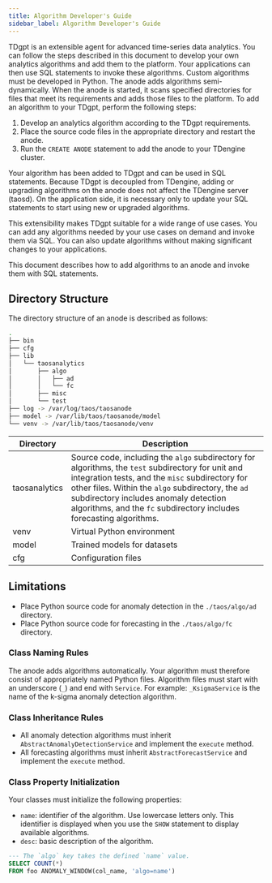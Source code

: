 ```yaml
---
title: Algorithm Developer's Guide
sidebar_label: Algorithm Developer's Guide
---
```

TDgpt is an extensible agent for advanced time-series data analytics. You can follow the steps described in this document to develop your own analytics algorithms and add them to the platform. Your applications can then use SQL statements to invoke these algorithms. Custom algorithms must be developed in Python.
The anode adds algorithms semi-dynamically. When the anode is started, it scans specified directories for files that meet its requirements and adds those files to the platform. To add an algorithm to your TDgpt, perform the following steps:
1. Develop an analytics algorithm according to the TDgpt requirements.
2. Place the source code files in the appropriate directory and restart the anode.
3. Run the `CREATE ANODE` statement to add the anode to your TDengine cluster.
   
Your algorithm has been added to TDgpt and can be used in SQL statements. Because TDgpt is decoupled from TDengine, adding or upgrading algorithms on the anode does not affect the TDengine server (taosd). On the application side, it is necessary only to update your SQL statements to start using new or upgraded algorithms.

This extensibility makes TDgpt suitable for a wide range of use cases. You can add any algorithms needed by your use cases on demand and invoke them via SQL. You can also update algorithms without making significant changes to your applications.

This document describes how to add algorithms to an anode and invoke them with SQL statements.

## Directory Structure
The directory structure of an anode is described as follows:

```bash
.
├── bin
├── cfg
├── lib
│   └── taosanalytics
│       ├── algo
│       │   ├── ad
│       │   └── fc
│       ├── misc
│       └── test
├── log -> /var/log/taos/taosanode
├── model -> /var/lib/taos/taosanode/model
└── venv -> /var/lib/taos/taosanode/venv

```

|Directory|Description|
|---|---|
|taosanalytics| Source code, including the `algo` subdirectory for algorithms, the `test` subdirectory for unit and integration tests, and the `misc` subdirectory for other files. Within the `algo` subdirectory, the `ad` subdirectory includes anomaly detection algorithms, and the `fc` subdirectory includes forecasting algorithms.|
|venv| Virtual Python environment |
|model|Trained models for datasets|
|cfg|Configuration files|

## Limitations

- Place Python source code for anomaly detection in the `./taos/algo/ad` directory.
- Place Python source code for forecasting in the `./taos/algo/fc` directory.


### Class Naming Rules

The anode adds algorithms automatically. Your algorithm must therefore consist of appropriately named Python files. Algorithm files must start with an underscore (`_`) and end with `Service`. For example: `_KsigmaService` is the name of the k-sigma anomaly detection algorithm.

### Class Inheritance Rules

- All anomaly detection algorithms must inherit `AbstractAnomalyDetectionService` and implement the `execute` method.
- All forecasting algorithms must inherit `AbstractForecastService` and implement the `execute` method.

### Class Property Initialization
Your classes must initialize the following properties:

- `name`: identifier of the algorithm. Use lowercase letters only. This identifier is displayed when you use the `SHOW` statement to display available algorithms.
- `desc`: basic description of the algorithm.

```SQL
--- The `algo` key takes the defined `name` value.
SELECT COUNT(*)
FROM foo ANOMALY_WINDOW(col_name, 'algo=name')
```
